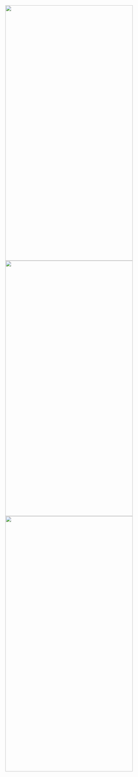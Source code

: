 <img src="https://user-images.githubusercontent.com/60650518/135707448-a11d9270-7e15-43e0-9de9-1588b76db67d.png" width="400" height="800"/>
<img src="https://user-images.githubusercontent.com/60650518/135707450-c184665a-ef56-439c-9d5a-1c27ede01f7f.png" width="400" height="800"/>

<img src="https://user-images.githubusercontent.com/60650518/135707453-83637167-c373-476b-b684-3a7319532b94.png" width="400" height="800"/>